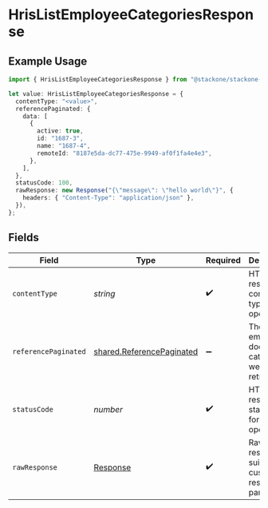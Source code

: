 # HrisListEmployeeCategoriesResponse

## Example Usage

```typescript
import { HrisListEmployeeCategoriesResponse } from "@stackone/stackone-client-ts/sdk/models/operations";

let value: HrisListEmployeeCategoriesResponse = {
  contentType: "<value>",
  referencePaginated: {
    data: [
      {
        active: true,
        id: "1687-3",
        name: "1687-4",
        remoteId: "8187e5da-dc77-475e-9949-af0f1fa4e4e3",
      },
    ],
  },
  statusCode: 100,
  rawResponse: new Response("{\"message\": \"hello world\"}", {
    headers: { "Content-Type": "application/json" },
  }),
};
```

## Fields

| Field                                                                         | Type                                                                          | Required                                                                      | Description                                                                   |
| ----------------------------------------------------------------------------- | ----------------------------------------------------------------------------- | ----------------------------------------------------------------------------- | ----------------------------------------------------------------------------- |
| `contentType`                                                                 | *string*                                                                      | :heavy_check_mark:                                                            | HTTP response content type for this operation                                 |
| `referencePaginated`                                                          | [shared.ReferencePaginated](../../../sdk/models/shared/referencepaginated.md) | :heavy_minus_sign:                                                            | The list of employee document categories were retrieved.                      |
| `statusCode`                                                                  | *number*                                                                      | :heavy_check_mark:                                                            | HTTP response status code for this operation                                  |
| `rawResponse`                                                                 | [Response](https://developer.mozilla.org/en-US/docs/Web/API/Response)         | :heavy_check_mark:                                                            | Raw HTTP response; suitable for custom response parsing                       |